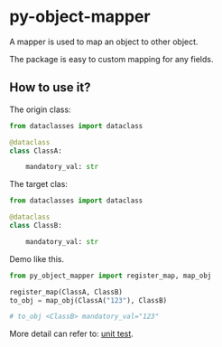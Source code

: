 # py-object-mapper

A mapper is used to map an object to other object.

The package is easy to custom mapping for any fields.

## How to use it?

The origin class:

```python
from dataclasses import dataclass

@dataclass
class ClassA:

    mandatory_val: str
```

The target clas:

```python
from dataclasses import dataclass

@dataclass
class ClassB:

    mandatory_val: str
```

Demo like this.
```python
from py_object_mapper import register_map, map_obj

register_map(ClassA, ClassB)
to_obj = map_obj(ClassA("123"), ClassB)

# to_obj <ClassB> mandatory_val="123"
```

More detail can refer to: [unit test](https://github.com/weijiany/py-object-mapper/blob/master/tests/test_mapper.py).
